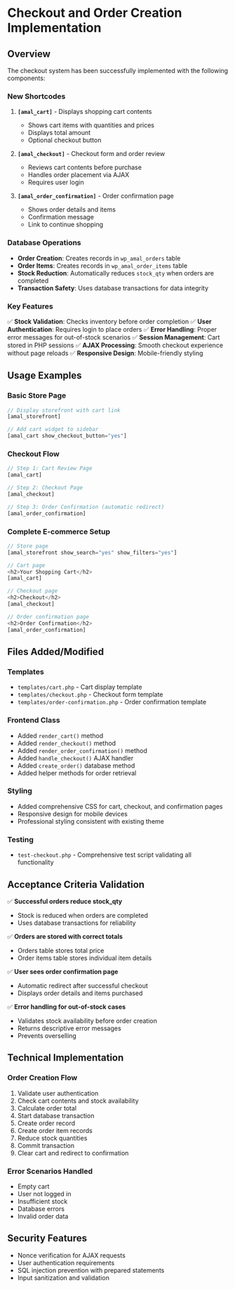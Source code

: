 # Checkout and Order Creation Implementation

## Overview

The checkout system has been successfully implemented with the following components:

### New Shortcodes

1. **`[amal_cart]`** - Displays shopping cart contents
   - Shows cart items with quantities and prices
   - Displays total amount
   - Optional checkout button

2. **`[amal_checkout]`** - Checkout form and order review
   - Reviews cart contents before purchase
   - Handles order placement via AJAX
   - Requires user login

3. **`[amal_order_confirmation]`** - Order confirmation page
   - Shows order details and items
   - Confirmation message
   - Link to continue shopping

### Database Operations

- **Order Creation**: Creates records in `wp_amal_orders` table
- **Order Items**: Creates records in `wp_amal_order_items` table  
- **Stock Reduction**: Automatically reduces `stock_qty` when orders are completed
- **Transaction Safety**: Uses database transactions for data integrity

### Key Features

✅ **Stock Validation**: Checks inventory before order completion
✅ **User Authentication**: Requires login to place orders
✅ **Error Handling**: Proper error messages for out-of-stock scenarios
✅ **Session Management**: Cart stored in PHP sessions
✅ **AJAX Processing**: Smooth checkout experience without page reloads
✅ **Responsive Design**: Mobile-friendly styling

## Usage Examples

### Basic Store Page
```php
// Display storefront with cart link
[amal_storefront]

// Add cart widget to sidebar
[amal_cart show_checkout_button="yes"]
```

### Checkout Flow
```php
// Step 1: Cart Review Page
[amal_cart]

// Step 2: Checkout Page
[amal_checkout]

// Step 3: Order Confirmation (automatic redirect)
[amal_order_confirmation]
```

### Complete E-commerce Setup
```php
// Store page
[amal_storefront show_search="yes" show_filters="yes"]

// Cart page
<h2>Your Shopping Cart</h2>
[amal_cart]

// Checkout page
<h2>Checkout</h2>
[amal_checkout]

// Order confirmation page
<h2>Order Confirmation</h2>
[amal_order_confirmation]
```

## Files Added/Modified

### Templates
- `templates/cart.php` - Cart display template
- `templates/checkout.php` - Checkout form template
- `templates/order-confirmation.php` - Order confirmation template

### Frontend Class
- Added `render_cart()` method
- Added `render_checkout()` method  
- Added `render_order_confirmation()` method
- Added `handle_checkout()` AJAX handler
- Added `create_order()` database method
- Added helper methods for order retrieval

### Styling
- Added comprehensive CSS for cart, checkout, and confirmation pages
- Responsive design for mobile devices
- Professional styling consistent with existing theme

### Testing
- `test-checkout.php` - Comprehensive test script validating all functionality

## Acceptance Criteria Validation

✅ **Successful orders reduce stock_qty**
- Stock is reduced when orders are completed
- Uses database transactions for reliability

✅ **Orders are stored with correct totals**
- Orders table stores total price
- Order items table stores individual item details

✅ **User sees order confirmation page**
- Automatic redirect after successful checkout
- Displays order details and items purchased

✅ **Error handling for out-of-stock cases**
- Validates stock availability before order creation
- Returns descriptive error messages
- Prevents overselling

## Technical Implementation

### Order Creation Flow
1. Validate user authentication
2. Check cart contents and stock availability
3. Calculate order total
4. Start database transaction
5. Create order record
6. Create order item records
7. Reduce stock quantities
8. Commit transaction
9. Clear cart and redirect to confirmation

### Error Scenarios Handled
- Empty cart
- User not logged in
- Insufficient stock
- Database errors
- Invalid order data

## Security Features
- Nonce verification for AJAX requests
- User authentication requirements
- SQL injection prevention with prepared statements
- Input sanitization and validation